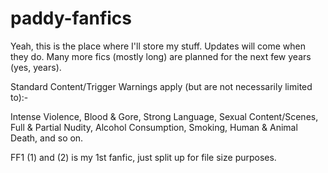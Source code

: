 # paddy-fanfics

Yeah, this is the place where I'll store my stuff. Updates will come when they do. Many more fics (mostly long) are planned for the next few years (yes, years).

Standard Content/Trigger Warnings apply (but are not necessarily limited to):-

Intense Violence, Blood & Gore, Strong Language, Sexual Content/Scenes, Full & Partial Nudity, Alcohol Consumption, Smoking, Human & Animal Death, and so on.

FF1 (1) and (2) is my 1st fanfic, just split up for file size purposes.
